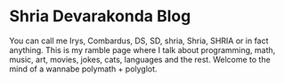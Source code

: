 # Shria Devarakonda Blog 

You can call me Irys, Combardus, DS, SD, shria, Shria, SHRIA or in fact anything. This is my ramble page where I talk about programming, math, music, art, movies, jokes, cats, languages and the rest. Welcome to the mind of a wannabe polymath + polyglot.

